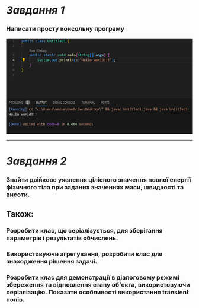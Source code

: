# _Завдання 1_
### Написати просту консольну програму
![Код](https://github.com/Roman30k/Practicale/blob/main/13.png)
***
# _Завдання 2_
### Знайти двійкове уявлення цілісного значення повної енергії фізичного тіла при заданих значеннях маси, швидкості та висоти. 

## Також:
### Розробити клас, що серіалізується, для зберігання параметрів і результатів обчислень.

### Використовуючи агрегування, розробити клас для знаходження рішення задачі.

### Розробити клас для демонстрації в діалоговому режимі збереження та відновлення стану об'єкта, використовуючи серіалізацію. Показати особливості використання transient полів.
